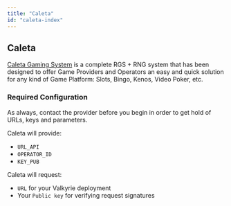 ```yaml
---
title: "Caleta"
id: "caleta-index"
---
```


## Caleta
[Caleta Gaming System](https://caletagaming.com/) is a complete RGS + RNG system that has been designed to offer Game Providers and Operators an easy and quick solution for any kind of Game Platform: Slots, Bingo, Kenos, Video Poker, etc.

### Required Configuration
As always, contact the provider before you begin in order to get hold of URLs, keys and parameters. 

Caleta will provide:
- `URL_API`
- `OPERATOR_ID`
- `KEY_PUB`

Caleta will request:
- `URL` for your Valkyrie deployment
- Your `Public key` for verifying request signatures
